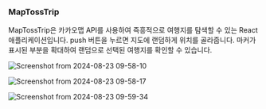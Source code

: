 ### MapTossTrip

MapTossTrip은 카카오맵 API를 사용하여 즉흥적으로 여행지를 탐색할 수 있는 React 애플리케이션입니다. 
push 버튼을 누르면 지도에 랜덤하게 위치를 골라줍니다.
마커가 표시된 부분을 확대하여 랜덤으로 선택된 여행지를 확인할 수 있습니다. 

![Screenshot from 2024-08-23 09-58-10](https://github.com/user-attachments/assets/46c53c63-eae1-43cc-8de7-4b828f4f87e8)

![Screenshot from 2024-08-23 09-58-17](https://github.com/user-attachments/assets/f9b3aa85-354f-461d-ac9e-040aa416cb65)

![Screenshot from 2024-08-23 09-59-34](https://github.com/user-attachments/assets/3f0f601a-b60f-40a0-b3a2-e295dee13423)
